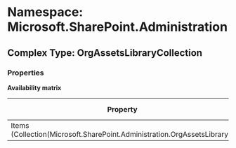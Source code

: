 # Namespace: Microsoft.SharePoint.Administration

## Complex Type: OrgAssetsLibraryCollection

### Properties

**Availability matrix**

Property | SPO | SP 2019 | SP 2016 | SP 2013
----------|:---:|:-------:|:-------:|:-------
Items (Collection(Microsoft.SharePoint.Administration.OrgAssetsLibrary)) | ✅ | ❌ | ❌ | ❌
